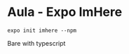 # Aula - Expo ImHere

```console
expo init imhere --npm
```

Bare with typescript


```console

```



```console

```



```console

```



```console

```



```console

```



```console

```



```console

```



```console

```



```console

```



```console

```

